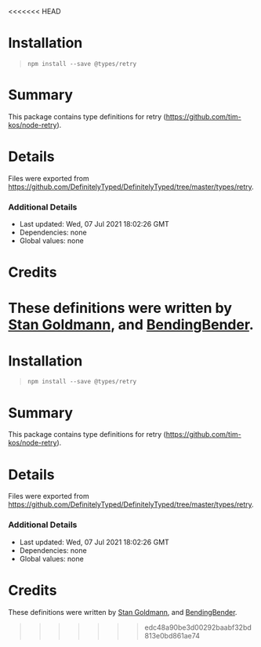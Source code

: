 <<<<<<< HEAD
# Installation
> `npm install --save @types/retry`

# Summary
This package contains type definitions for retry (https://github.com/tim-kos/node-retry).

# Details
Files were exported from https://github.com/DefinitelyTyped/DefinitelyTyped/tree/master/types/retry.

### Additional Details
 * Last updated: Wed, 07 Jul 2021 18:02:26 GMT
 * Dependencies: none
 * Global values: none

# Credits
These definitions were written by [Stan Goldmann](https://github.com/krenor), and [BendingBender](https://github.com/BendingBender).
=======
# Installation
> `npm install --save @types/retry`

# Summary
This package contains type definitions for retry (https://github.com/tim-kos/node-retry).

# Details
Files were exported from https://github.com/DefinitelyTyped/DefinitelyTyped/tree/master/types/retry.

### Additional Details
 * Last updated: Wed, 07 Jul 2021 18:02:26 GMT
 * Dependencies: none
 * Global values: none

# Credits
These definitions were written by [Stan Goldmann](https://github.com/krenor), and [BendingBender](https://github.com/BendingBender).
>>>>>>> edc48a90be3d00292baabf32bd813e0bd861ae74
